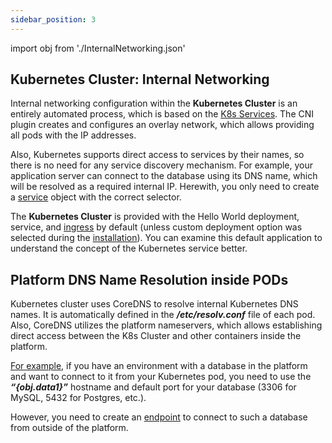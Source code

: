 ```yaml
---
sidebar_position: 3
---
```


import obj from './InternalNetworking.json'

## Kubernetes Cluster: Internal Networking

Internal networking configuration within the **Kubernetes Cluster** is an entirely automated process, which is based on the [K8s Services](https://cloudmydc.com/). The CNI plugin creates and configures an overlay network, which allows providing all pods with the IP addresses.

Also, Kubernetes supports direct access to services by their names, so there is no need for any service discovery mechanism. For example, your application server can connect to the database using its DNS name, which will be resolved as a required internal IP. Herewith, you only need to create a [service](https://cloudmydc.com/) object with the correct selector.

The **Kubernetes Cluster** is provided with the Hello World deployment, service, and [ingress](https://cloudmydc.com/) by default (unless custom deployment option was selected during the [installation](https://cloudmydc.com/)). You can examine this default application to understand the concept of the Kubernetes service better.

## Platform DNS Name Resolution inside PODs

Kubernetes cluster uses CoreDNS to resolve internal Kubernetes DNS names. It is automatically defined in the **_/etc/resolv.conf_** file of each pod. Also, CoreDNS utilizes the platform nameservers, which allows establishing direct access between the K8s Cluster and other containers inside the platform.

<u>For example</u>, if you have an environment with a database in the platform and want to connect to it from your Kubernetes pod, you need to use the <b><i>“{obj.data1}”</i></b> hostname and default port for your database (3306 for MySQL, 5432 for Postgres, etc.).

However, you need to create an [endpoint](https://cloudmydc.com/) to connect to such a database from outside of the platform.
